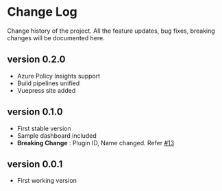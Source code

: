 # Change Log

Change history of the project. All the feature updates, bug fixes, breaking changes will be documented here.

## version  0.2.0

- Azure Policy Insights support
- Build pipelines unified
- Vuepress site added

## version 0.1.0

- First stable version
- Sample dashboard included
- **Breaking Change** : Plugin ID, Name changed. Refer [#13](https://github.com/yesoreyeram/grafana-azure-datasource/issues/13)

## version 0.0.1

- First working version
